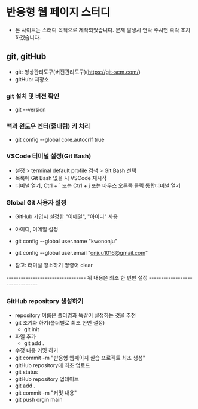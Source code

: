 # 반응형 웹 페이지 스터디
- 본 사이트는 스터디 목적으로 제작되었습니다. 문제 발생시 연락 주시면 즉각 조치하겠습니다.
## git, gitHub

- git: 형상관리도구(버전관리도구)(https://git-scm.com/)
- gitHub: 저장소

### git 설치 및 버전 확인

- git --version

### 맥과 윈도우 엔터(줄내림) 키 처리

- git config --global core.autocrlf true

### VSCode 터미널 설정(Git Bash)

- 설정 > terminal default profile 검색 > Git Bash 선택
- 목록에 Git Bash 없을 시 VSCode 재시작
- 터미널 열기, Ctrl + ` 또는 Ctrl + j 또는 마우스 오른쪽 클릭 통합터미널 열기

### Global Git 사용자 설정

- GitHub 가입시 설정한 "이메일", "아이디" 사용
- 아이디, 이메일 설정
- git config --global user.name "kwononju" 
- git config --global user.email "onjuu1016@gmail.com"

- 참고: 터미널 청소하기 명령어 clear

--------------------------------- 위 내용은 최초 한 번만 설정 -------------------------------

### GitHub repository 생성하기

- repository 이름은 폴더명과 똑같이 설정하는 것을 추천
- git 초기화 하기(폴더별로 최초 한번 설정)
    - git init
- 파일 추가
    - git add .
- 수정 내용 커밋 하기
- git commit -m "반응형 웹페이지 실습 프로젝트 최초 생성"
- gitHub repository에 최초 업로드
- git status
- gitHub repository 업데이트
- git add .
- git commit -m "커밋 내용"
- git push orgin main